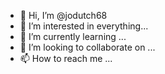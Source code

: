 - 👋 Hi, I’m @jodutch68
- 👀 I’m interested in everything...
- 🌱 I’m currently learning ...
- 💞️ I’m looking to collaborate on ...
- 📫 How to reach me ...

<!---
jodutch68/jodutch68 is a ✨ special ✨ repository because its `README.md` (this file) appears on your GitHub profile.
You can click the Preview link to take a look at your changes.
--->
